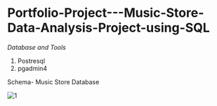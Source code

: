 # Portfolio-Project---Music-Store-Data-Analysis-Project-using-SQL
*Database and Tools*
1. Postresql
2. pgadmin4

 Schema- Music Store Database
 

 ![1](https://github.com/rogASHISH/Portfolio-Project---Music-Store-Data-Analysis-Project-using-SQL/assets/151386180/e87d0e70-506e-42d0-9f72-85b0d3a86c0e)
